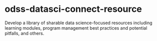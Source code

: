 # odss-datasci-connect-resource
Develop a library of sharable data science-focused resources including learning modules, program management best practices and potential pitfalls, and others.
